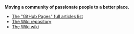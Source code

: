 **Moving a community of passionate people to a better place.**

* [The "GitHub Pages" full articles list](https://technet2.github.io/Wiki/articles/) 
* [The Wiki repository](https://github.com/technet2/Wiki)
* [The Wiki wiki](https://github.com/technet2/Wiki/wiki)
